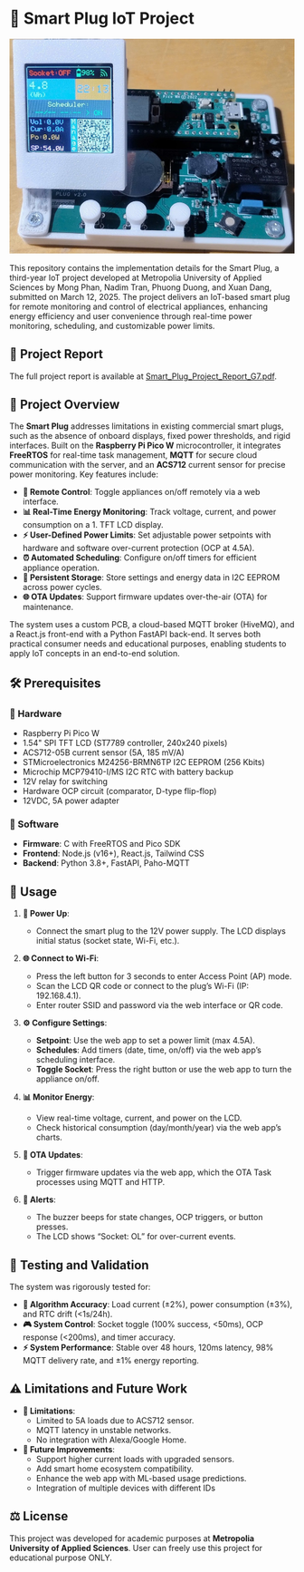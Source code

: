 # 🔌 Smart Plug IoT Project
![](SmartPlug_IoT.jpg)

This repository contains the implementation details for the Smart Plug, a third-year IoT project developed at Metropolia University of Applied Sciences by Mong Phan, Nadim Tran, Phuong Duong, and Xuan Dang, submitted on March 12, 2025. The project delivers an IoT-based smart plug for remote monitoring and control of electrical appliances, enhancing energy efficiency and user convenience through real-time power monitoring, scheduling, and customizable power limits.

## 📖 Project Report

The full project report is available at [Smart_Plug_Project_Report_G7.pdf](Smart_Plug_Project_Report_G7.pdf).

## 📝 Project Overview

The **Smart Plug** addresses limitations in existing commercial smart plugs, such as the absence of onboard displays, fixed power thresholds, and rigid interfaces. Built on the **Raspberry Pi Pico W** microcontroller, it integrates **FreeRTOS** for real-time task management, **MQTT** for secure cloud communication with the server, and an **ACS712** current sensor for precise power monitoring. Key features include:

- **🔄 Remote Control**: Toggle appliances on/off remotely via a web interface.
- **📊 Real-Time Energy Monitoring**: Track voltage, current, and power consumption on a 1. TFT LCD display.
- **⚡ User-Defined Power Limits**: Set adjustable power setpoints with hardware and software over-current protection (OCP at 4.5A).
- **⏰ Automated Scheduling**: Configure on/off timers for efficient appliance operation.
- **💾 Persistent Storage**: Store settings and energy data in I2C EEPROM across power cycles.
- **🌐 OTA Updates**: Support firmware updates over-the-air (OTA) for maintenance.

The system uses a custom PCB, a cloud-based MQTT broker (HiveMQ), and a React.js front-end with a Python FastAPI back-end. It serves both practical consumer needs and educational purposes, enabling students to apply IoT concepts in an end-to-end solution.

## 🛠 Prerequisites

### 🔧 Hardware
- Raspberry Pi Pico W
- 1.54" SPI TFT LCD (ST7789 controller, 240x240 pixels)
- ACS712-05B current sensor (5A, 185 mV/A)
- STMicroelectronics M24256-BRMN6TP I2C EEPROM (256 Kbits)
- Microchip MCP79410-I/MS I2C RTC with battery backup
- 12V relay for switching
- Hardware OCP circuit (comparator, D-type flip-flop)
- 12VDC, 5A power adapter

### 💾 Software
- **Firmware**: C with FreeRTOS and Pico SDK
- **Frontend**: Node.js (v16+), React.js, Tailwind CSS
- **Backend**: Python 3.8+, FastAPI, Paho-MQTT

## 🚀 Usage

1. **🔌 Power Up**:
   - Connect the smart plug to the 12V power supply. The LCD displays initial status (socket state, Wi-Fi, etc.).

2. **🌐 Connect to Wi-Fi**:
   - Press the left button for 3 seconds to enter Access Point (AP) mode.
   - Scan the LCD QR code or connect to the plug’s Wi-Fi (IP: 192.168.4.1).
   - Enter router SSID and password via the web interface or QR code.

3. **⚙️ Configure Settings**:
   - **Setpoint**: Use the web app to set a power limit (max 4.5A).
   - **Schedules**: Add timers (date, time, on/off) via the web app’s scheduling interface.
   - **Toggle Socket**: Press the right button or use the web app to turn the appliance on/off.

4. **📊 Monitor Energy**:
   - View real-time voltage, current, and power on the LCD.
   - Check historical consumption (day/month/year) via the web app’s charts.

5. **🔄 OTA Updates**:
   - Trigger firmware updates via the web app, which the OTA Task processes using MQTT and HTTP.

6. **🔔 Alerts**:
   - The buzzer beeps for state changes, OCP triggers, or button presses.
   - The LCD shows “Socket: OL” for over-current events.

## 🧪 Testing and Validation

The system was rigorously tested for:
- **📏 Algorithm Accuracy**: Load current (±2%), power consumption (±3%), and RTC drift (<1s/24h).
- **🎮 System Control**: Socket toggle (100% success, <50ms), OCP response (<200ms), and timer accuracy.
- **⚡ System Performance**: Stable over 48 hours, 120ms latency, 98% MQTT delivery rate, and ±1% energy reporting.

## ⚠️ Limitations and Future Work

- **🚫 Limitations**:
  - Limited to 5A loads due to ACS712 sensor.
  - MQTT latency in unstable networks.
  - No integration with Alexa/Google Home.
- **🔮 Future Improvements**:
  - Support higher current loads with upgraded sensors.
  - Add smart home ecosystem compatibility.
  - Enhance the web app with ML-based usage predictions.
  - Integration of multiple devices with different IDs

## ⚖️ License

This project was developed for academic purposes at **Metropolia University of Applied Sciences**. User can freely use this project for educational purpose ONLY.
